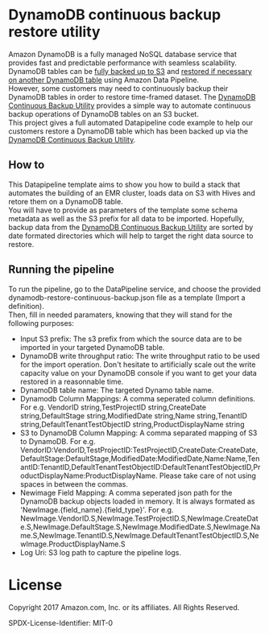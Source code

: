 # DynamoDB continuous backup restore utility

Amazon DynamoDB is a fully managed NoSQL database service that provides fast and predictable performance with seamless scalability.  
DynamoDB tables can be [fully backed up to S3](http://docs.aws.amazon.com/datapipeline/latest/DeveloperGuide/dp-importexport-ddb-part2.html) and [restored if necessary on another DynamoDB table](http://docs.aws.amazon.com/datapipeline/latest/DeveloperGuide/dp-importexport-ddb-part1.html) using Amazon Data Pipeline.  
However, some customers may need to continuously backup their DynamoDB tables in order to restore time-framed dataset. The [DynamoDB Continuous Backup Utility](https://github.com/awslabs/dynamodb-continuous-backup) provides a simple way to automate continuous backup operations of DynamoDB tables on an S3 bucket.  
This project gives a full automated Datapipeline code example to help our customers restore a DynamoDB table which has been backed up via the [DynamoDB Continuous Backup Utility](https://github.com/awslabs/dynamodb-continuous-backup).

## How to

This Datapipeline template aims to show you how to build a stack that automates the building of an EMR cluster, loads data on S3 with Hives and retore them on a DynamoDB table.  
You will have to provide as parameters of the template some schema metadata as well as the S3 prefix for all data to be imported. Hopefully, backup data from the [DynamoDB Continuous Backup Utility](https://github.com/awslabs/dynamodb-continuous-backup) are sorted by date formated directories which will help to target the right data source to restore.

## Running the pipeline

To run the pipeline, go to the DataPipeline service, and choose the provided dynamodb-restore-continuous-backup.json file as a template (Import a definition).  
Then, fill in needed paramaters, knowing that they will stand for the following purposes:

 * Input S3 prefix: The s3 prefix from which the source data are to be imported in your targeted DynamoDB table.
 * DynamoDB write throughput ratio: The write throughput ratio to be used for the import operation. Don't hesitate to artificially scale out the write capacity value on your DynamoDB console if you want to get your data restored in a reasonnable time.
 * DynamoDB table name: The targeted Dynamo table name.
 * Dynamodb Column Mappings: A comma seperated column definitions. For e.g. VendorID string,TestProjectID string,CreateDate string,DefaultStage string,ModifiedDate string,Name string,TenantID string,DefaultTenantTestObjectID string,ProductDisplayName string
 * S3 to DynamoDB Column Mapping: A comma separated mapping of S3 to DynamoDB. For e.g. VendorID:VendorID,TestProjectID:TestProjectID,CreateDate:CreateDate,DefaultStage:DefaultStage,ModifiedDate:ModifiedDate,Name:Name,TenantID:TenantID,DefaultTenantTestObjectID:DefaultTenantTestObjectID,ProductDisplayName:ProductDisplayName. Please take care of not using spaces in between the commas.
 * Newimage Field Mapping: A comma seperated json path for the DynamoDB backup objects loaded in memory. It is always formated as 'NewImage.{field_name}.{field_type}'. For e.g. NewImage.VendorID.S,NewImage.TestProjectID.S,NewImage.CreateDate.S,NewImage.DefaultStage.S,NewImage.ModifiedDate.S,NewImage.Name.S,NewImage.TenantID.S,NewImage.DefaultTenantTestObjectID.S,NewImage.ProductDisplayName.S
 * Log Uri: S3 log path to capture the pipeline logs.


 # License

 Copyright 2017 Amazon.com, Inc. or its affiliates. All Rights Reserved.
 
 SPDX-License-Identifier: MIT-0
